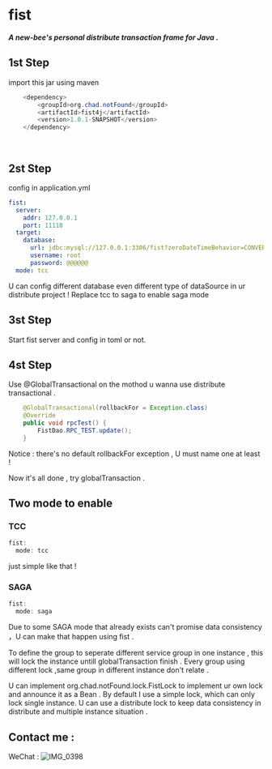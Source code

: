 # fist

***A new-bee's personal distribute transaction frame for Java .***

## 1st Step

import this jar using maven

```java
    <dependency>
        <groupId>org.chad.notFound</groupId>
        <artifactId>fist4j</artifactId>
        <version>1.0.1-SNAPSHOT</version>
    </dependency> 
```


​        

## 2st Step

config in application.yml  


```yml
fist:
  server:
    addr: 127.0.0.1
    port: 11118
  target:
    database:
      url: jdbc:mysql://127.0.0.1:3306/fist?zeroDateTimeBehavior=CONVERT_TO_NULL&serverTimezone=Asia/Shanghai&useUnicode=true&characterEncoding=utf-8&useOldAliasMetadataBehavior=true&useSSL=false&rewriteBatchedStatements=true
      username: root
      password: @@@@@@
  mode: tcc
```

U can config different database even different type of dataSource in ur distribute project ! Replace tcc to saga to enable saga mode



## 3st Step

Start  fist server and config in toml or not.



## 4st Step

Use  @GlobalTransactional on the mothod u wanna use distribute transactional .

```java
    @GlobalTransactional(rollbackFor = Exception.class)
    @Override
    public void rpcTest() {
        FistDao.RPC_TEST.update();
    }

```

Notice : there's no default rollbackFor exception , U must name one at least !



Now it's all done , try globalTransaction .

## Two mode to enable

### TCC

```java
fist:
  mode: tcc
```

just simple like that !

### SAGA

```java
fist:
  mode: saga
```

Due to some SAGA mode that already exists can't promise data consistency ，U can make that happen using fist .

To define the group to seperate different service group in one instance , this will lock the instance untill globalTransaction finish . Every group using different lock ,same group in different instance don't relate .

U can implement org.chad.notFound.lock.FistLock to implement ur own lock and announce it as a Bean . By default I use a simple lock, which can only lock single instance. U can use a distribute lock to keep data consistency in distribute and multiple instance situation .

## Contact me :

WeChat : ![IMG_0398](https://user-images.githubusercontent.com/9192351/236183935-0c3149ce-6a5a-4757-897f-161dcb9a914d.jpg)
